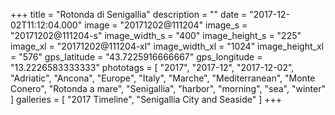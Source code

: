 +++
title = "Rotonda di Senigallia"
description = ""
date = "2017-12-02T11:12:04.000"
image = "20171202@111204"
image_s = "20171202@111204-s"
image_width_s = "400"
image_height_s = "225"
image_xl = "20171202@111204-xl"
image_width_xl = "1024"
image_height_xl = "576"
gps_latitude = "43.7225916666667"
gps_longitude = "13.2226583333333"
phototags = [ "2017", "2017-12", "2017-12-02", "Adriatic", "Ancona", "Europe", "Italy", "Marche", "Mediterranean", "Monte Conero", "Rotonda a mare", "Senigallia", "harbor", "morning", "sea", "winter" ]
galleries = [ "2017 Timeline", "Senigallia City and Seaside" ]
+++
